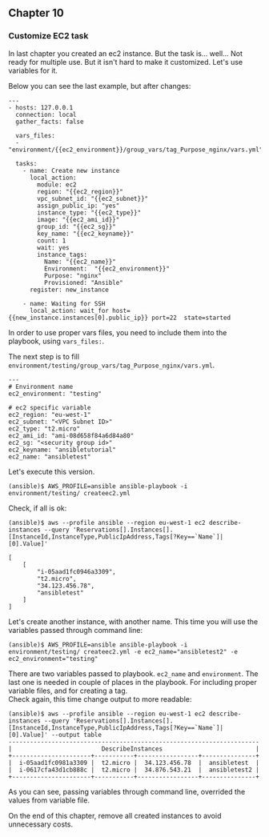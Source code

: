## Chapter 10
### Customize EC2 task

In last chapter you created an ec2 instance. But the task is... well...
Not ready for multiple use. But it isn't hard to make it customized. Let's
use variables for it.

Below you can see the last example, but after changes:

```
---
- hosts: 127.0.0.1
  connection: local
  gather_facts: false

  vars_files:
  - "environment/{{ec2_environment}}/group_vars/tag_Purpose_nginx/vars.yml"

  tasks:
    - name: Create new instance
      local_action:
        module: ec2
        region: "{{ec2_region}}"
        vpc_subnet_id: "{{ec2_subnet}}"
        assign_public_ip: "yes"
        instance_type: "{{ec2_type}}"
        image: "{{ec2_ami_id}}"
        group_id: "{{ec2_sg}}"
        key_name: "{{ec2_keyname}}"
        count: 1
        wait: yes
        instance_tags:
          Name: "{{ec2_name}}"
          Environment:  "{{ec2_environment}}"
          Purpose: "nginx"
          Provisioned: "Ansible"
      register: new_instance

    - name: Waiting for SSH
      local_action: wait_for host={{new_instance.instances[0].public_ip}} port=22  state=started
```

In order to use proper vars files, you need to include them into the playbook,
using `vars_files:`.

The next step is to fill `environment/testing/group_vars/tag_Purpose_nginx/vars.yml`.

```
---
# Environment name
ec2_environment: "testing"

# ec2 specific variable
ec2_region: "eu-west-1"
ec2_subnet: "<VPC Subnet ID>"
ec2_type: "t2.micro"
ec2_ami_id: "ami-08d658f84a6d84a80"
ec2_sg: "<security group id>"
ec2_keyname: "ansibletutorial"
ec2_name: "ansibletest"

```

Let's execute this version.

```
(ansible)$ AWS_PROFILE=ansible ansible-playbook -i environment/testing/ createec2.yml
```

Check, if all is ok:

```
(ansible)$ aws --profile ansible --region eu-west-1 ec2 describe-instances --query 'Reservations[].Instances[].[InstanceId,InstanceType,PublicIpAddress,Tags[?Key==`Name`]| [0].Value]'

[
    [
        "i-05aad1fc0946a3309",
        "t2.micro",
        "34.123.456.78",
        "ansibletest"
    ]
]
```

Let's create another instance, with another name. This time you will use the
variables passed through command line:

```
(ansible)$ AWS_PROFILE=ansible ansible-playbook -i environment/testing/ createec2.yml -e ec2_name="ansibletest2" -e ec2_environment="testing"
```

There are two variables passed to playbook. `ec2_name` and `environment`. The
last one is needed in couple of places in the playbook. For including proper
variable files, and for creating a tag.  
Check again, this time change output to more readable:

```
(ansible)$ aws --profile ansible --region eu-west-1 ec2 describe-instances --query 'Reservations[].Instances[].[InstanceId,InstanceType,PublicIpAddress,Tags[?Key==`Name`]| [0].Value]' --output table
----------------------------------------------------------------------
|                         DescribeInstances                          |
+----------------------+-----------+-----------------+---------------+
|  i-05aad1fc0981a3309 |  t2.micro |  34.123.456.78  |  ansibletest  |
|  i-0617cfa43d1cb888c |  t2.micro |  34.876.543.21  |  ansibletest2 |
+----------------------+-----------+-----------------+---------------+
```

As you can see, passing variables through command line, overrided the values
from variable file.

On the end of this chapter, remove all created instances to avoid
unnecessary costs.
